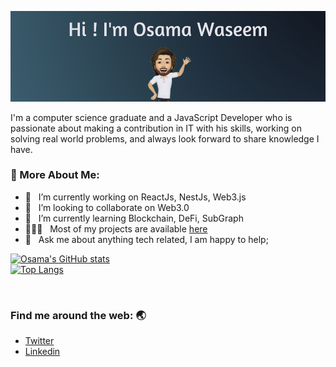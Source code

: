 ![Osama](./profileBanner.png)
 

I'm a computer science graduate and a JavaScript Developer who is passionate about making a contribution in IT with his skills, working on solving real world problems, and always look forward to share knowledge I have.

### 🧐 More About Me:

- 🔭 &nbsp; I’m currently working on ReactJs, NestJs, Web3.js
- 🤝 &nbsp; I’m looking to collaborate on Web3.0
- 🌱 &nbsp; I’m currently learning Blockchain, DeFi, SubGraph
- 👨🏻‍💻 &nbsp; Most of my projects are available [here](https://github.com/osamaKhan99?tab=repositories)
- 💬 &nbsp; Ask me about anything tech related, I am happy to help;



<a href='https://github.com/rahul-jha98/github-stats-transparent'>
  
![Osama's GitHub stats](https://github-readme-stats.vercel.app/api?username=osamaKhan99&show_icons=true&theme=tokyonight&hide=contribs,prs&count_private=true)
 <br>
[![Top Langs](https://github-readme-stats.vercel.app/api/top-langs/?username=osamaKhan99&layout=compact&theme=tokyonight)](https://github.com/anuraghazra/github-readme-stats)

</a>

<br>

### Find me around the web: :earth_asia:
- [Twitter](https://twitter.com/iOsama99)
- [Linkedin](https://www.linkedin.com/in/osamakhan99)
